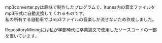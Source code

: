 mp3converter.pyは趣味で制作したプログラムで、itunes内の音楽ファイルをmp3形式に自動変換してくれるものです。  
私の所有する自動車ではmp3ファイルの音楽しか流せないため作成しました。

RepositoryMiningには私が学部時代に卒業論文で使用したソースコードの一部を置いています。
